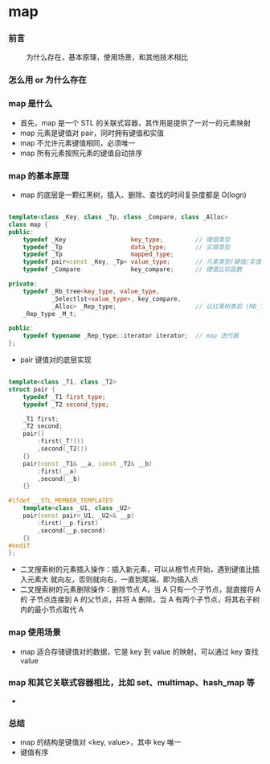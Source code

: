 # map

### 前言

&nbsp;&nbsp;&nbsp;&nbsp;&nbsp;&nbsp;&nbsp;&nbsp;
为什么存在，基本原理，使用场景，和其他技术相比

### 怎么用 or 为什么存在

### map 是什么

- 首先，map 是一个 STL 的关联式容器，其作用是提供了一对一的元素映射
- map 元素是键值对 pair，同时拥有键值和实值
- map 不允许元素键值相同，必须唯一 
- map 所有元素按照元素的键值自动排序

### map 的基本原理

- map 的底层是一颗红黑树，插入、删除、查找的时间复杂度都是 O(logn)

```cpp

template<class _Key, class _Tp, class _Compare, class _Alloc>
class map {
public:
    typedef _Key                  key_type;         // 键值类型
    typedef _Tp                   data_type;        // 实值类型
    typedef _Tp                   mapped_type;
    typedef pair<const _Key, _Tp> value_type;       // 元素类型(键值/实值)
    typedef _Compare              key_compare;      // 键值比较函数

private:
    typedef _Rb_tree<key_type, value_type, 
            _Selectlst<value_type>, key_compare, 
            _Alloc> _Rep_type;                      // 以红黑树表现 (RB_Tree) map
    _Rep_type _M_t;

public:
    typedef typename _Rep_type::iterator iterator;  // map 迭代器
};

```

- pair 键值对的底层实现

```cpp

template<class _T1, class _T2>
struct pair {
    typedef _T1 first_type;
    typedef _T2 second_type;

    _T1 first;
    _T2 second;
    pair()
        :first(_T!())
        ,second(_T2())
    {}
    pair(const _T1& __a, const _T2& __b)
        :first(__a)
        ,second(__b)
    {}

#ifdef __STL_MEMBER_TEMPLATES
    template<class _U1, class _U2>
    pair(const pair<_U1, _U2>& __p)
        :first(__p.first)
        ,second(__p.second)
    {}
#endif
};

```

- 二叉搜索树的元素插入操作：插入新元素，可以从根节点开始，遇到键值比插入元素大
就向左，否则就向右，一直到尾端，即为插入点
- 二叉搜索树的元素删除操作：删除节点 A，当 A 只有一个子节点，就直接将 A 的
子节点连接到 A 的父节点，并将 A 删除，当 A 有两个子节点，将其右子树内的最小节点取代 A

### map 使用场景

- map 适合存储键值对的数据，它是 key 到 value 的映射，可以通过 key 查找 value

### map 和其它关联式容器相比，比如 set、multimap、hash_map 等

- 

### 总结

- map 的结构是键值对 <key, value>，其中 key 唯一
- 键值有序
